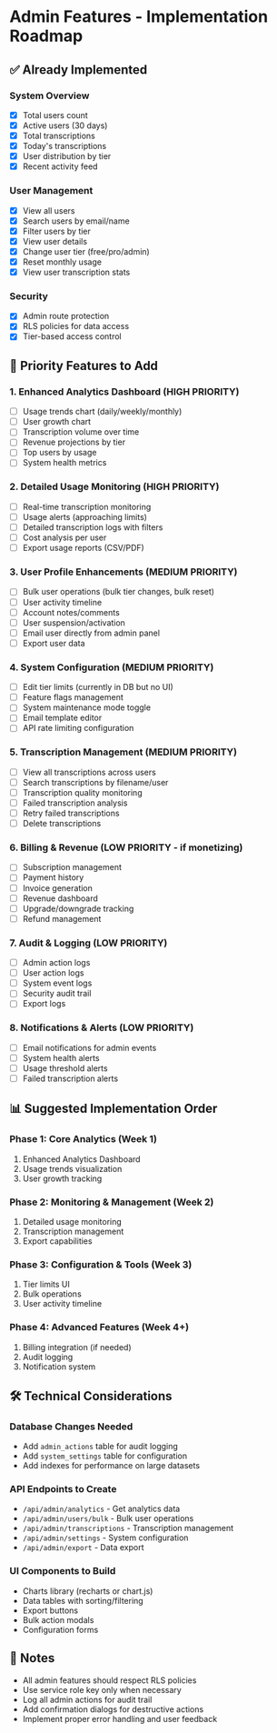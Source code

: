 # Admin Features - Implementation Roadmap

## ✅ Already Implemented

### System Overview
- [x] Total users count
- [x] Active users (30 days)
- [x] Total transcriptions
- [x] Today's transcriptions
- [x] User distribution by tier
- [x] Recent activity feed

### User Management
- [x] View all users
- [x] Search users by email/name
- [x] Filter users by tier
- [x] View user details
- [x] Change user tier (free/pro/admin)
- [x] Reset monthly usage
- [x] View user transcription stats

### Security
- [x] Admin route protection
- [x] RLS policies for data access
- [x] Tier-based access control

## 🎯 Priority Features to Add

### 1. Enhanced Analytics Dashboard (HIGH PRIORITY)
- [ ] Usage trends chart (daily/weekly/monthly)
- [ ] User growth chart
- [ ] Transcription volume over time
- [ ] Revenue projections by tier
- [ ] Top users by usage
- [ ] System health metrics

### 2. Detailed Usage Monitoring (HIGH PRIORITY)
- [ ] Real-time transcription monitoring
- [ ] Usage alerts (approaching limits)
- [ ] Detailed transcription logs with filters
- [ ] Cost analysis per user
- [ ] Export usage reports (CSV/PDF)

### 3. User Profile Enhancements (MEDIUM PRIORITY)
- [ ] Bulk user operations (bulk tier changes, bulk reset)
- [ ] User activity timeline
- [ ] Account notes/comments
- [ ] User suspension/activation
- [ ] Email user directly from admin panel
- [ ] Export user data

### 4. System Configuration (MEDIUM PRIORITY)
- [ ] Edit tier limits (currently in DB but no UI)
- [ ] Feature flags management
- [ ] System maintenance mode toggle
- [ ] Email template editor
- [ ] API rate limiting configuration

### 5. Transcription Management (MEDIUM PRIORITY)
- [ ] View all transcriptions across users
- [ ] Search transcriptions by filename/user
- [ ] Transcription quality monitoring
- [ ] Failed transcription analysis
- [ ] Retry failed transcriptions
- [ ] Delete transcriptions

### 6. Billing & Revenue (LOW PRIORITY - if monetizing)
- [ ] Subscription management
- [ ] Payment history
- [ ] Invoice generation
- [ ] Revenue dashboard
- [ ] Upgrade/downgrade tracking
- [ ] Refund management

### 7. Audit & Logging (LOW PRIORITY)
- [ ] Admin action logs
- [ ] User action logs
- [ ] System event logs
- [ ] Security audit trail
- [ ] Export logs

### 8. Notifications & Alerts (LOW PRIORITY)
- [ ] Email notifications for admin events
- [ ] System health alerts
- [ ] Usage threshold alerts
- [ ] Failed transcription alerts

## 📊 Suggested Implementation Order

### Phase 1: Core Analytics (Week 1)
1. Enhanced Analytics Dashboard
2. Usage trends visualization
3. User growth tracking

### Phase 2: Monitoring & Management (Week 2)
1. Detailed usage monitoring
2. Transcription management
3. Export capabilities

### Phase 3: Configuration & Tools (Week 3)
1. Tier limits UI
2. Bulk operations
3. User activity timeline

### Phase 4: Advanced Features (Week 4+)
1. Billing integration (if needed)
2. Audit logging
3. Notification system

## 🛠️ Technical Considerations

### Database Changes Needed
- Add `admin_actions` table for audit logging
- Add `system_settings` table for configuration
- Add indexes for performance on large datasets

### API Endpoints to Create
- `/api/admin/analytics` - Get analytics data
- `/api/admin/users/bulk` - Bulk user operations
- `/api/admin/transcriptions` - Transcription management
- `/api/admin/settings` - System configuration
- `/api/admin/export` - Data export

### UI Components to Build
- Charts library (recharts or chart.js)
- Data tables with sorting/filtering
- Export buttons
- Bulk action modals
- Configuration forms

## 📝 Notes

- All admin features should respect RLS policies
- Use service role key only when necessary
- Log all admin actions for audit trail
- Add confirmation dialogs for destructive actions
- Implement proper error handling and user feedback
